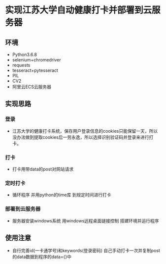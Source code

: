 # 实现江苏大学自动健康打卡并部署到云服务器 #
## 环境 ##
+ Python3.6.8
+ selenium+chromedriver
+ requests
+ tesseract+pytesseract
+ PIL
+ CV2
+ 阿里云ECS云服务器
## 实现思路 ##
### 登录 ###
+ 江苏大学的健康打卡系统，保存用户登录信息的cookies只能保留一天，所以没办法做到提取cookies后一劳永逸，所以选择识别验证码并登录来进行打卡。
### 打卡 ###
+ 打卡用带data的post对网站请求
### 定时打卡 ###
+ 循环程序 并用python的time库 到规定时间进行打卡
### 部署到云服务器 ###
+ 服务器安装windows系统 用windows远程桌面链接控制 搭建环境并运行程序
## 使用注意 ##
+ 自行完善id(一卡通学号)和keywords(登录密码) 自己手动打卡一次并复制post的data数据到程序的data={}中
